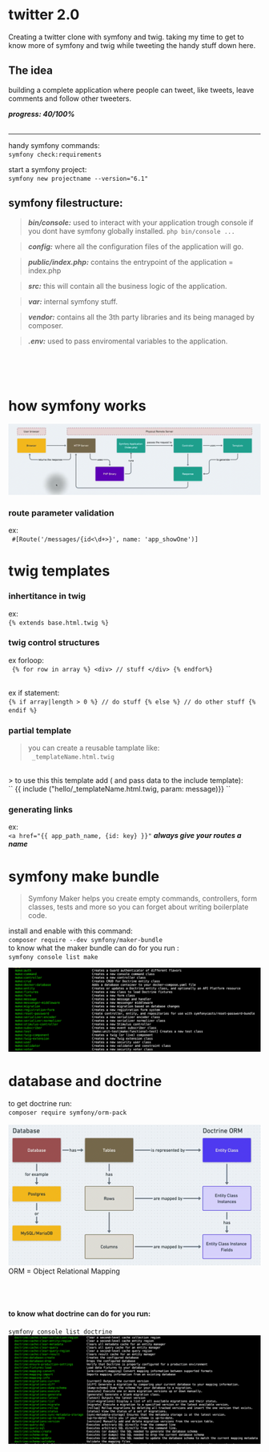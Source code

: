 
# twitter 2.0

Creating a twitter clone with symfony and twig.
taking my time to get to know more of symfony and twig while tweeting the handy stuff down here.

## The idea 

building a complete application where people can tweet, like tweets, leave comments and follow other tweeters.

***progress:
40/100%***
<br/>
<br/>

---

handy symfony commands: <br/>
`` symfony check:requirements ``


start a symfony project: <br/>
`` symfony new projectname --version="6.1" ``

## symfony filestructure:

> ***bin/console:*** used to interact with your application trough console if you dont have symfony globally installed.
`` php bin/console ... ``

> ***config:*** where all the configuration files of the application will go.

> ***public/index.php:*** contains the entrypoint of the application = index.php

> ***src:*** this will contain all the business logic of the application.

> ***var:*** internal symfony stuff.

> ***vendor:*** contains all the 3th party libraries and its being managed by composer.

> ***.env:*** used to pass enviromental variables to the application.

<br/>
<br/>
<br/>

# how symfony works

![how Symfony works image](./images/Schermafbeelding%202022-10-19%20om%2013.52.12.png "symfony explained")

### route parameter validation

ex: <br/>``  #[Route('/messages/{id<\d+>}', name: 'app_showOne')] ``


# twig templates

### inhertitance in twig 
ex: <br/>
`` {% extends base.html.twig %} ``

### twig control structures
ex forloop: <br/>
`` 
{% for row in array %} <div> // stuff </div> {% endfor%}
``
<br/>
<br/>

ex if statement: <br/>
``
{% if array|length > 0 %}
    // do stuff
{% else %}
    // do other stuff
{% endif %}
``
<br/>

### partial template
> you can create a reusable tamplate like: <br/>
`` 
_templateName.html.twig
 ``
 <br/>
> to use this this template add ( and pass data to the include template): <br/>
`` {{ include ("hello/_templateName.html.twig, param: message)}} ``

### generating links
ex: <br/>
`` <a href="{{ app_path_name, {id: key} }}" ``
***always give your routes a name***

# symfony make bundle
>Symfony Maker helps you create empty commands, controllers, form classes, tests and more so you can forget about writing boilerplate code.

install and enable with this command: <br/>
`` composer require --dev symfony/maker-bundle
 ``
 <br/>
 to know what the maker bundle can do for you run : <br/>
 `` symfony console list make ``

![symfony console list make](./images/Schermafbeelding%202022-10-19%20om%2014.59.20.png)

# database and doctrine
to get doctrine run: <br/>
`` composer require symfony/orm-pack
 ``
 <br/>
<br/>
![how doctrine works](./images/Schermafbeelding%202022-10-19%20om%2015.48.08.png)
ORM = Object Relational Mapping

<br/>
<br/>

#### to know what doctrine can do for you run: <br/>

`` symfony console list doctrine ``
<br/>
![symfony console list doctrine ](./images/Schermafbeelding%202022-10-19%20om%2015.52.36.png)




